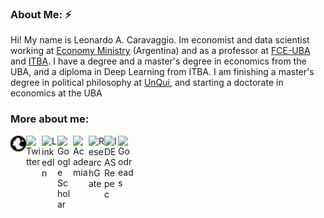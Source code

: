 ### About Me: ⚡
Hi! My name is Leonardo A. Caravaggio. Im economist and data scientist working at [Economy Ministry](https://www.argentina.gob.ar/economia) (Argentina) and as a professor at [FCE-UBA](https://www.economicas.uba.ar/) and [ITBA](https://www.itba.edu.ar/). I have a degree and a master's degree in economics from the UBA, and a diploma in Deep Learning from ITBA. I am finishing a master's degree in political philosophy at [UnQui](http://www.unq.edu.ar/), and starting a doctorate in economics at the UBA<br />

### More about me:  
[<img align="left" alt="Website"        width="25px" src="https://raw.githubusercontent.com/iconic/open-iconic/master/svg/globe.svg" />][website]
[<img align="left" alt="Twitter"        width="25px" src="https://cdn.jsdelivr.net/npm/simple-icons@v5.21.1/icons/twitter.svg" />][twitter]
[<img align="left" alt="LinkedIn"       width="25px" src="https://cdn.jsdelivr.net/npm/simple-icons@v5.21.1/icons/linkedin.svg" />][linkedin]
[<img align="left" alt="Google Scholar" width="25px" src="https://cdn.jsdelivr.net/npm/simple-icons@v5.21.1/icons/googlescholar.svg" />][googlescholar]
[<img align="left" alt="Academia"       width="25px" src="https://cdn.jsdelivr.net/npm/simple-icons@5.21.1/icons/academia.svg" />][academia]
[<img align="left" alt="ResearchGate"   width="25px" src="https://cdn.jsdelivr.net/npm/simple-icons@5.21.1/icons/researchgate.svg" />][researchgate]
[<img align="left" alt="IDEAS Repec"    width="22px" src="https://static-00.iconduck.com/assets.00/ideas-repec-icon-384x512-glhxd2a7.png" />][ideasrepec]
[<img align="left" alt="Goodreads"      width="25px" src="https://cdn.jsdelivr.net/npm/simple-icons@5.21.1/icons/goodreads.svg" />][goodreads]


[website]: https://lcaravaggio.github.io/
[twitter]: https://twitter.com/leocaravaggio
[linkedin]: https://www.linkedin.com/in/leocaravaggio
[googlescholar]: https://scholar.google.com.ar/citations?user=2rituZIAAAAJ&hl=es
[academia]: https://uba.academia.edu/LeonardoCaravaggio
[goodreads]: https://www.goodreads.com/user/show/23829766-leonardo
[researchgate]: https://www.researchgate.net/profile/Leonardo-Caravaggio
[ideasrepec]: https://ideas.repec.org/f/pca1267.html

<br />
